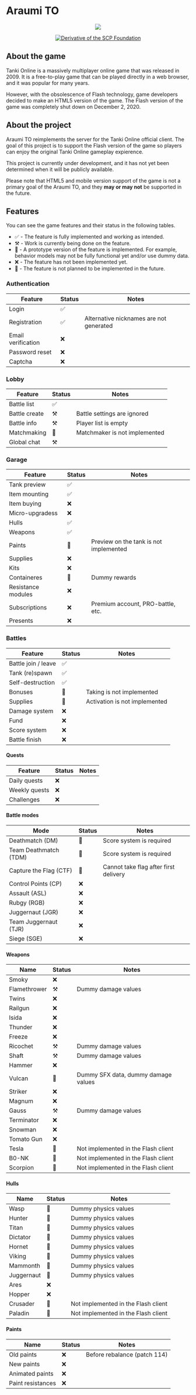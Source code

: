 # Araumi TO

<div align="center">

![](https://cdn.discordapp.com/attachments/1020927057791827988/1064190562997129216/logo-crop256.png)

[![Derivative of the SCP Foundation](https://img.shields.io/static/v1?label=Derivative+of+the&message=SCP+Foundation&color=000000&logo=scp-foundation&style=for-the-badge)](https://discord.gg/MHFJGjqEYS "This project is a derivative of the SCP Foundation")

</div>

## About the game

Tanki Online is a massively multiplayer online game that was released in 2009.
It is a free-to-play game that can be played directly in a web browser, and it was popular for many years.

However, with the obsolescence of Flash technology, game developers decided to make an HTML5 version of the game. The Flash version of the game was completely shut down on December 2, 2020.

## About the project

Araumi TO reimplements the server for the Tanki Online official client. The goal of this project is to support the Flash version of the game so players can enjoy the original Tanki Online gameplay expierence.

This project is currently under development, and it has not yet been determined when it will be publicly available.

Please note that HTML5 and mobile version support of the game is not a primary goal of the Araumi TO, and they **may or may not** be supported in the future.

## Features

You can see the game features and their status in the following tables.

* ✅ - The feature is fully implemented and working as intended.
* ⚒️ - Work is currently being done on the feature.
* 🚧 - A prototype version of the feature is implemented. For example, behavior models may not be fully functional yet and/or use dummy data.
* ❌ - The feature has not been implemented yet.
* 🛑 - The feature is not planned to be implemented in the future.

### Authentication

| Feature            | Status | Notes                                   |
|--------------------|--------|-----------------------------------------|
| Login              | ✅     |                                         |
| Registration       | ✅     | Alternative nicknames are not generated |
| Email verification | ❌     |                                         |
| Password reset     | ❌     |                                         |
| Captcha            | ❌     |                                         |

### Lobby

| Feature       | Status | Notes                         |
|---------------|--------|-------------------------------|
| Battle list   | ✅     |                               |
| Battle create | ⚒️     | Battle settings are ignored   |
| Battle info   | ⚒️     | Player list is empty          |
| Matchmaking   | 🚧     | Matchmaker is not implemented |
| Global chat   | ⚒️     |                               |

### Garage

| Feature            | Status | Notes                                  |
|--------------------|--------|----------------------------------------|
| Tank preview       | ✅     |                                        |
| Item mounting      | ✅     |                                        |
| Item buying        | ❌     |                                        |
| Micro-upgradess    | ❌     |                                        |
| Hulls              | ✅     |                                        |
| Weapons            | ✅     |                                        |
| Paints             | 🚧     | Preview on the tank is not implemented |
| Supplies           | ❌     |                                        |
| Kits               | ❌     |                                        |
| Containeres        | 🚧     | Dummy rewards                          |
| Resistance modules | ❌     |                                        |
| Subscriptions      | ❌     | Premium account, PRO-battle, etc.      |
| Presents           | ❌     |                                        |

### Battles

| Feature             | Status | Notes                         |
|---------------------|--------|-------------------------------|
| Battle join / leave | ✅     |                               |
| Tank (re)spawn      | ✅     |                               |
| Self-destruction    | ✅     |                               |
| Bonuses             | 🚧     | Taking is not implemented     |
| Supplies            | 🚧     | Activation is not implemented |
| Damage system       | ❌     |                               |
| Fund                | ❌     |                               |
| Score system        | ❌     |                               |
| Battle finish       | ❌     |                               |

#### Quests

| Feature       | Status | Notes |
|---------------|--------|-------|
| Daily quests  | ❌     |       |
| Weekly quests | ❌     |       |
| Challenges    | ❌     |       |

#### Battle modes

| Mode                   | Status | Notes                                 |
|------------------------|--------|---------------------------------------|
| Deathmatch (DM)        | 🚧     | Score system is required              |
| Team Deathmatch (TDM)  | 🚧     | Score system is required              |
| Capture the Flag (CTF) | 🚧     | Cannot take flag after first delivery |
| Control Points (CP)    | ❌     |                                       |
| Assault (ASL)          | ❌     |                                       |
| Rubgy (RGB)            | ❌     |                                       |
| Juggernaut (JGR)       | ❌     |                                       |
| Team Juggernaut (TJR)  | ❌     |                                       |
| Siege (SGE)            | ❌     |                                       |

#### Weapons

| Name         | Status | Notes                               |
|--------------|--------|-------------------------------------|
| Smoky        | ❌     |                                     |
| Flamethrower | ⚒️     | Dummy damage values                 |
| Twins        | ❌     |                                     |
| Railgun      | ❌     |                                     |
| Isida        | ❌     |                                     |
| Thunder      | ❌     |                                     |
| Freeze       | ❌     |                                     |
| Ricochet     | ⚒️     | Dummy damage values                 |
| Shaft        | ⚒️     | Dummy damage values                 |
| Hammer       | ❌     |                                     |
| Vulcan       | 🚧     | Dummy SFX data, dummy damage values |
| Striker      | ❌     |                                     |
| Magnum       | ❌     |                                     |
| Gauss        | ⚒️     | Dummy damage values                 |
| Terminator   | ❌     |                                     |
| Snowman      | ❌     |                                     |
| Tomato Gun   | ❌     |                                     |
| Tesla        | 🛑     | Not implemented in the Flash client |
| B0-NK        | 🛑     | Not implemented in the Flash client |
| Scorpion     | 🛑     | Not implemented in the Flash client |

#### Hulls

| Name       | Status | Notes                               |
|------------|--------|-------------------------------------|
| Wasp       | 🚧     | Dummy physics values                |
| Hunter     | 🚧     | Dummy physics values                |
| Titan      | 🚧     | Dummy physics values                |
| Dictator   | 🚧     | Dummy physics values                |
| Hornet     | 🚧     | Dummy physics values                |
| Viking     | 🚧     | Dummy physics values                |
| Mammonth   | 🚧     | Dummy physics values                |
| Juggernaut | 🚧     | Dummy physics values                |
| Ares       | ❌     |                                     |
| Hopper     | ❌     |                                     |
| Crusader   | 🛑     | Not implemented in the Flash client |
| Paladin    | 🛑     | Not implemented in the Flash client |

#### Paints

| Name              | Status | Notes                        |
|-------------------|--------|------------------------------|
| Old paints        | ❌     | Before rebalance (patch 114) |
| New paints        | ❌     |                              |
| Animated paints   | ❌     |                              |
| Paint resistances | ❌     |                              |
